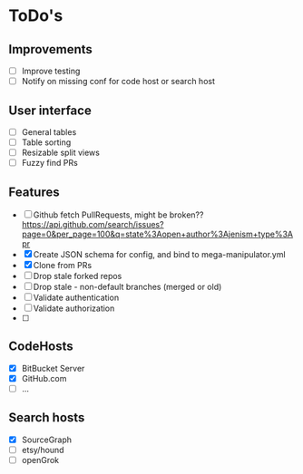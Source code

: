 # ToDo's

## Improvements
* [ ] Improve testing
* [ ] Notify on missing conf for code host or search host

## User interface
* [ ] General tables
* [ ] Table sorting
* [ ] Resizable split views
* [ ] Fuzzy find PRs

## Features
* [ ] Github fetch PullRequests, might be broken??
  https://api.github.com/search/issues?page=0&per_page=100&q=state%3Aopen+author%3Ajenism+type%3Apr
* [x] Create JSON schema for config, and bind to mega-manipulator.yml
* [x] Clone from PRs
* [ ] Drop stale forked repos
* [ ] Drop stale - non-default branches (merged or old)
* [ ] Validate authentication
* [ ] Validate authorization
* [ ] 

## CodeHosts

* [x] BitBucket Server
* [x] GitHub.com
* [ ] ...

## Search hosts

* [x] SourceGraph
* [ ] etsy/hound
* [ ] openGrok

